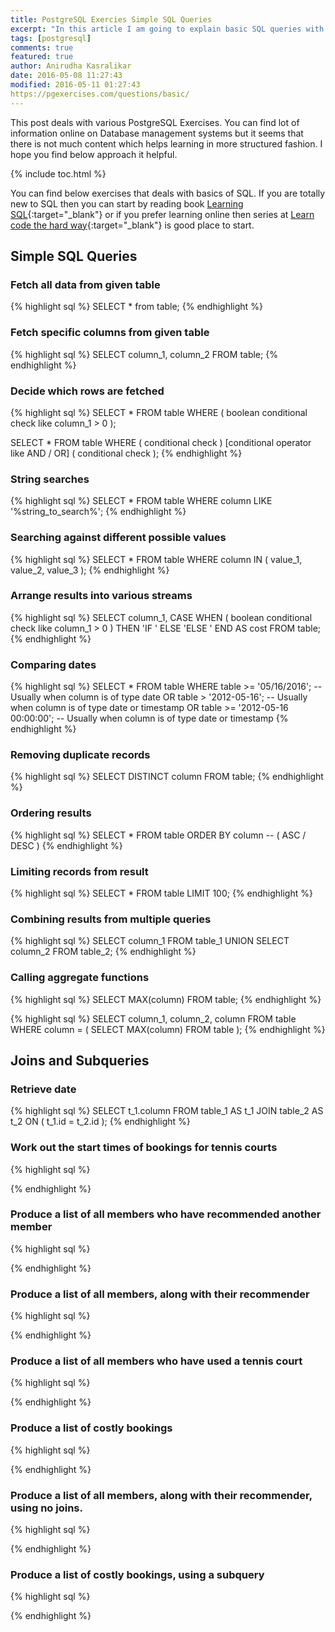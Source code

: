 ```yaml
---
title: PostgreSQL Exercies Simple SQL Queries
excerpt: "In this article I am going to explain basic SQL queries with examples. I would be covering various use cases and present article in form of exercise with answers and brief discussion."
tags: [postgresql]
comments: true
featured: true
author: Anirudha Kasralikar
date: 2016-05-08 11:27:43
modified: 2016-05-11 01:27:43
https://pgexercises.com/questions/basic/
---
```


This post deals with various PostgreSQL Exercises. You can find lot of information online on Database management systems but it seems that there is not much content which helps learning in more structured fashion. I hope you find below approach it helpful.

{% include toc.html %}

You can find below exercises that deals with basics of SQL. If you are totally new to SQL then you can start by reading book [Learning SQL](http://shop.oreilly.com/product/9780596007270.do "Learning SQL"){:target="_blank"} or if you prefer learning online then series at [Learn code the hard way](http://sql.learncodethehardway.org/book/ "Learn code the hard way"){:target="_blank"} is good place to start. 

## Simple SQL Queries

### Fetch all data from given table
{% highlight sql %}
SELECT 
  * 
from 
  table;
{% endhighlight %}

### Fetch specific columns from given table
{% highlight sql %}
SELECT 
  column_1, 
  column_2 
FROM
  table;
{% endhighlight %}

### Decide which rows are fetched
{% highlight sql %}
SELECT
  * 
FROM 
  table 
WHERE
  ( boolean conditional check like column_1 > 0 );

SELECT 
  * 
FROM 
  table 
WHERE
  ( conditional check ) 
  [conditional operator like AND / OR] ( conditional check );
{% endhighlight %}
 
### String searches
{% highlight sql %}
SELECT 
	*
FROM
	table
WHERE
	column LIKE '%string_to_search%';
{% endhighlight %}

### Searching against different possible values
{% highlight sql %}
SELECT 
	*
FROM
	table
WHERE
	column IN ( value_1, value_2, value_3 );
{% endhighlight %}

### Arrange results into various streams
{% highlight sql %}
SELECT
	column_1, 
	CASE 
		WHEN ( boolean conditional check like column_1 > 0 ) 
		THEN 'IF '
		ELSE 'ELSE '
	END AS cost
FROM
	table;
{% endhighlight %}

### Comparing dates
{% highlight sql %}
SELECT
  *
FROM
	table
WHERE
	table >= '05/16/2016'; -- Usually when column is of type date
	OR table > '2012-05-16'; -- Usually when column is of type date or timestamp
	OR table >= '2012-05-16 00:00:00'; -- Usually when column is of type date or timestamp
{% endhighlight %}

### Removing duplicate records
{% highlight sql %}
SELECT 
	DISTINCT column
FROM
	table;
{% endhighlight %}

### Ordering results
{% highlight sql %}
SELECT 
	*
FROM
	table
ORDER BY
  column -- ( ASC / DESC )
{% endhighlight %}

### Limiting records from result
{% highlight sql %}
SELECT 
	*
FROM
	table
LIMIT 100;
{% endhighlight %}

### Combining results from multiple queries
{% highlight sql %}
SELECT column_1 FROM table_1
UNION
SELECT column_2 FROM table_2;
{% endhighlight %}

### Calling aggregate functions
{% highlight sql %}
SELECT 
	MAX(column) 
FROM 
	table;
{% endhighlight %}

{% highlight sql %}
SELECT 
  column_1,
  column_2,
  column
FROM
  table
WHERE
  column = ( SELECT MAX(column) FROM table );
{% endhighlight %}

## Joins and Subqueries

### Retrieve date
{% highlight sql %}
SELECT 
	t_1.column
FROM
	table_1 AS t_1 
	JOIN table_2 AS t_2 ON ( t_1.id = t_2.id );
{% endhighlight %}

### Work out the start times of bookings for tennis courts
{% highlight sql %}

{% endhighlight %}

### Produce a list of all members who have recommended another member
{% highlight sql %}

{% endhighlight %}

### Produce a list of all members, along with their recommender
{% highlight sql %}

{% endhighlight %}

### Produce a list of all members who have used a tennis court
{% highlight sql %}

{% endhighlight %}

### Produce a list of costly bookings
{% highlight sql %}

{% endhighlight %}

### Produce a list of all members, along with their recommender, using no joins.
{% highlight sql %}

{% endhighlight %}

### Produce a list of costly bookings, using a subquery
{% highlight sql %}

{% endhighlight %}

